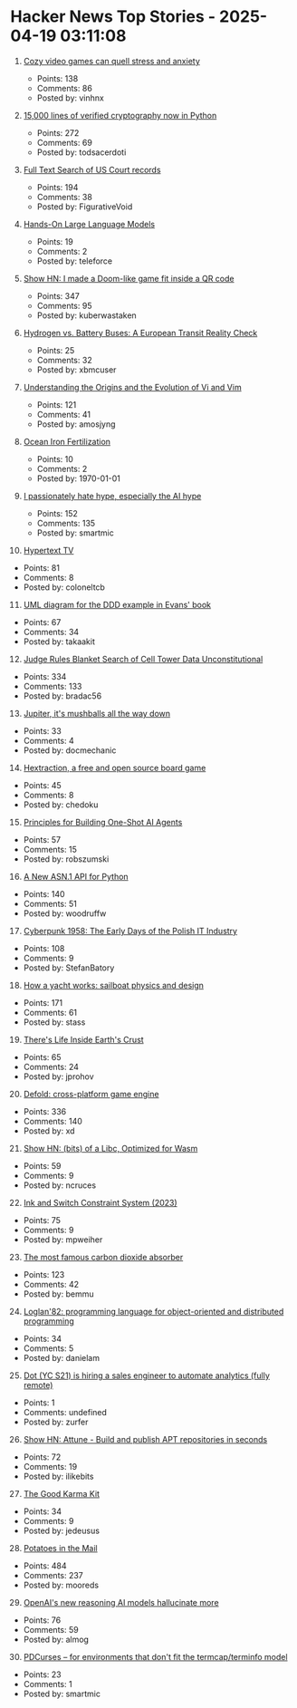 # Hacker News Top Stories - 2025-04-19 03:11:08

1. [Cozy video games can quell stress and anxiety](https://www.reuters.com/business/retail-consumer/cozy-video-games-can-quell-stress-anxiety-2025-01-27/)
   - Points: 138
   - Comments: 86
   - Posted by: vinhnx

2. [15,000 lines of verified cryptography now in Python](https://jonathan.protzenko.fr/2025/04/18/python.html)
   - Points: 272
   - Comments: 69
   - Posted by: todsacerdoti

3. [Full Text Search of US Court records](https://www.judyrecords.com/)
   - Points: 194
   - Comments: 38
   - Posted by: FigurativeVoid

4. [Hands-On Large Language Models](https://github.com/HandsOnLLM/Hands-On-Large-Language-Models)
   - Points: 19
   - Comments: 2
   - Posted by: teleforce

5. [Show HN: I made a Doom-like game fit inside a QR code](https://github.com/Kuberwastaken/backdooms)
   - Points: 347
   - Comments: 95
   - Posted by: kuberwastaken

6. [Hydrogen vs. Battery Buses: A European Transit Reality Check](https://cleantechnica.com/2025/04/14/hydrogen-vs-battery-buses-a-european-transit-reality-check/)
   - Points: 25
   - Comments: 32
   - Posted by: xbmcuser

7. [Understanding the Origins and the Evolution of Vi and Vim](https://pikuma.com/blog/origins-of-vim-text-editor)
   - Points: 121
   - Comments: 41
   - Posted by: amosjyng

8. [Ocean Iron Fertilization](https://www.whoi.edu/know-your-ocean/ocean-topics/climate-weather/ocean-based-climate-solutions/iron-fertilization/)
   - Points: 10
   - Comments: 2
   - Posted by: 1970-01-01

9. [I passionately hate hype, especially the AI hype](https://unixdigest.com/articles/i-passionately-hate-hype-especially-the-ai-hype.html)
   - Points: 152
   - Comments: 135
   - Posted by: smartmic

10. [Hypertext TV](https://hypertext.tv/)
   - Points: 81
   - Comments: 8
   - Posted by: coloneltcb

11. [UML diagram for the DDD example in Evans' book](https://github.com/takaakit/uml-diagram-for-ddd-example-in-evans-book)
   - Points: 67
   - Comments: 34
   - Posted by: takaakit

12. [Judge Rules Blanket Search of Cell Tower Data Unconstitutional](https://www.404media.co/judge-rules-blanket-search-of-cell-tower-data-unconstitutional/)
   - Points: 334
   - Comments: 133
   - Posted by: bradac56

13. [Jupiter, it's mushballs all the way down](https://www.sciencedaily.com/releases/2025/04/250415183433.htm)
   - Points: 33
   - Comments: 4
   - Posted by: docmechanic

14. [Hextraction, a free and open source board game](https://www.playhextraction.com/)
   - Points: 45
   - Comments: 8
   - Posted by: chedoku

15. [Principles for Building One-Shot AI Agents](https://edgebit.io/blog/automated-dependency-updates-with-ai/)
   - Points: 57
   - Comments: 15
   - Posted by: robszumski

16. [A New ASN.1 API for Python](https://blog.trailofbits.com/2025/04/18/sneak-peek-a-new-asn.1-api-for-python/)
   - Points: 140
   - Comments: 51
   - Posted by: woodruffw

17. [Cyberpunk 1958: The Early Days of the Polish IT Industry](https://culture.pl/en/article/cyberpunk-1958-the-early-days-of-the-polish-it-industry)
   - Points: 108
   - Comments: 9
   - Posted by: StefanBatory

18. [How a yacht works: sailboat physics and design](https://www.onemetre.net/Design/Design.htm)
   - Points: 171
   - Comments: 61
   - Posted by: stass

19. [There's Life Inside Earth's Crust](https://www.noemamag.com/theres-life-inside-earths-crust/)
   - Points: 65
   - Comments: 24
   - Posted by: jprohov

20. [Defold: cross-platform game engine](https://defold.com)
   - Points: 336
   - Comments: 140
   - Posted by: xd

21. [Show HN: (bits) of a Libc, Optimized for Wasm](https://github.com/ncruces/go-sqlite3/tree/main/sqlite3/libc)
   - Points: 59
   - Comments: 9
   - Posted by: ncruces

22. [Ink and Switch Constraint System (2023)](https://www.inkandswitch.com/ink/notes/phase-2-constraint-system/)
   - Points: 75
   - Comments: 9
   - Posted by: mpweiher

23. [The most famous carbon dioxide absorber](https://www.howequipmentworks.com/apollo_13/)
   - Points: 123
   - Comments: 42
   - Posted by: bemmu

24. [Loglan'82: programming language for object-oriented and distributed programming](https://lem12.uksw.edu.pl/wiki/Loglan%2782_project)
   - Points: 34
   - Comments: 5
   - Posted by: danielam

25. [Dot (YC S21) is hiring a sales engineer to automate analytics (fully remote)](https://www.ycombinator.com/companies/dot/jobs/XSmklFa-customer-success-sales-engineer-remote)
   - Points: 1
   - Comments: undefined
   - Posted by: zurfer

26. [Show HN: Attune - Build and publish APT repositories in seconds](https://github.com/attunehq/attune)
   - Points: 72
   - Comments: 19
   - Posted by: ilikebits

27. [The Good Karma Kit](https://archivebox.github.io/good-karma-kit/)
   - Points: 34
   - Comments: 9
   - Posted by: jedeusus

28. [Potatoes in the Mail](https://facts.usps.com/mailing-potatoes/)
   - Points: 484
   - Comments: 237
   - Posted by: mooreds

29. [OpenAI's new reasoning AI models hallucinate more](https://techcrunch.com/2025/04/18/openais-new-reasoning-ai-models-hallucinate-more/)
   - Points: 76
   - Comments: 59
   - Posted by: almog

30. [PDCurses – for environments that don't fit the termcap/terminfo model](https://github.com/wmcbrine/PDCurses)
   - Points: 23
   - Comments: 1
   - Posted by: smartmic


